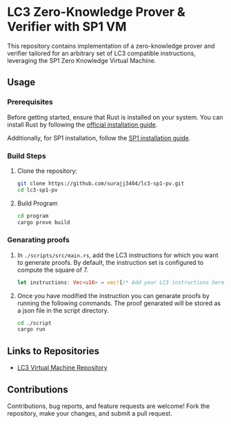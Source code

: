 # LC3 Zero-Knowledge Prover & Verifier with SP1 VM

This repository contains implementation of a zero-knowledge prover and verifier tailored for an arbitrary set of LC3 compatible instructions, leveraging the SP1 Zero Knowledge Virtual Machine.

## Usage

### Prerequisites

Before getting started, ensure that Rust is installed on your system. You can install Rust by following the [official installation guide](https://doc.rust-lang.org/stable/book/ch01-01-installation.html).

Additionally, for SP1 installation, follow the [SP1 installation guide](https://succinctlabs.github.io/sp1/getting-started/install.html).

### Build Steps

1. Clone the repository:

   ```bash
   git clone https://github.com/surajj3404/lc3-sp1-pv.git
   cd lc3-sp1-pv

2. Build Program

    ```bash
    cd program
    cargo prove build

### Genarating proofs

1. In `./scripts/src/main.rs`, add the LC3 instructions for which you want to generate proofs. By default, the instruction set is configured to compute the square of 7.

    ```rust
    let instructions: Vec<u16> = vec![/* Add your LC3 instructions here */];

2. Once you have modified the instruction you can genarate proofs by running the following commands. The proof genarated will be stored as a json file in the script directory.

    ```bash
    cd ./script
    cargo run

## Links to Repositories

- [LC3 Virtual Machine Repository](https://github.com/manojkgorle/lc3)

## Contributions

Contributions, bug reports, and feature requests are welcome! Fork the repository, make your changes, and submit a pull request.
